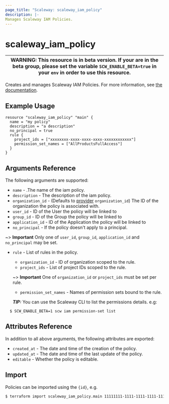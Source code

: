 ```yaml
---
page_title: "Scaleway: scaleway_iam_policy"
description: |-
Manages Scaleway IAM Policies.
---
```


# scaleway_iam_policy

| WARNING: This resource is in beta version. If your are in the beta group, please set the variable `SCW_ENABLE_BETA=true` in your `env` in order to use this resource. |
|-----------------------------------------------------------------------------------------------------------------------------------------------------------------------|

Creates and manages Scaleway IAM Policies. For more information, see [the documentation](https://developers.scaleway.com/en/products/iam/api/v1alpha1/#policies-54b8a7).

## Example Usage

```hcl
resource "scaleway_iam_policy" "main" {
  name = "my policy"
  description = "a description"
  no_principal = true
  rule {
    project_ids = ["xxxxxxxx-xxxx-xxxx-xxxx-xxxxxxxxxxxx"]
    permission_set_names = ["AllProductsFullAccess"]
  }
}
```

## Arguments Reference

The following arguments are supported:

- `name` - .The name of the iam policy.
- `description` - The description of the iam policy.
- `organization_id` - (Defaults to [provider](../index.md#organization_d) `organization_id`) The ID of the organization the policy is associated with.
- `user_id` - ID of the User the policy will be linked to
- `group_id` - ID of the Group the policy will be linked to
- `application_id` - ID of the Application the policy will be linked to
- `no_principal` - If the policy doesn't apply to a principal.

~> **Important** Only one of `user_id`, `group_id`, `application_id` and `no_principal`  may be set.

- `rule` - List of rules in the policy.
    - `organization_id` - ID of organization scoped to the rule.
    - `project_ids` - List of project IDs scoped to the rule.

  ~> **Important** One of `organization_id` or `project_ids`  must be set per rule.

    - `permission_set_names` - Names of permission sets bound to the rule.

  **_TIP:_**  You can use the Scaleway CLI to list the permissions details. e.g:

```shell
  $ SCW_ENABLE_BETA=1 scw iam permission-set list
```

## Attributes Reference

In addition to all above arguments, the following attributes are exported:

- `created_at` - The date and time of the creation of the policy.
- `updated_at` - The date and time of the last update of the policy.
- `editable` - Whether the policy is editable.

## Import

Policies can be imported using the `{id}`, e.g.

```bash
$ terraform import scaleway_iam_policy.main 11111111-1111-1111-1111-111111111111
```
